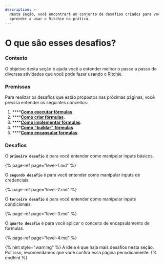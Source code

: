 ```yaml
---
description: >-
  Nesta seção, você encontrará um conjunto de desafios criados para você
  aprender a usar o Ritchie na prática.
---
```


# O que são esses desafios?

### Contexto

O objetivo desta seção é ajuda você a entender melhor o passo a passo de diversas atividades que você pode fazer usando o Ritchie. 

### Premissas

Para realizar os desafios que estão propostos nas próximas páginas, você precisa entender os seguintes conceitos: 

1. \*\*\*\*[**Como executar fórmulas**](../tutorials/formulas/como-executar-formulas/)**.**
2. \*\*\*\*[**Como criar fórmulas**](../tutorials/formulas/como-criar-formulas.md)**.**
3. \*\*\*\*[**Como implementar fórmulas**](../tutorials/formulas/como-implementar-uma-formula.md)**.**
4. \*\*\*\*[**Como "buildar" fórmulas**](../tutorials/formulas/build-a-formula.md)**.**
5. \*\*\*\*[**Como encapsular formulas**](../tutorials/formulas/como-encapsular-formulas.md)**.**

### Desafios

O **`primeiro desafio`** é para você entender como manipular inputs básicos. 

{% page-ref page="level-1.md" %}

O **`segundo desafio`** é para você entender como manipular inputs de credenciais. 

{% page-ref page="level-2.md" %}

O **`terceiro desafio`** é para você entender como manipular inputs condicionais.

{% page-ref page="level-3.md" %}

O **`quarto desafio`** é para você aplicar o conceito de encapsulamento de fórmulas.

{% page-ref page="level-4.md" %}



{% hint style="warning" %}
A ideia é que haja mais desafios nesta seção. Por isso, recomendamos que você confira essa página periodicamente. 
{% endhint %}

